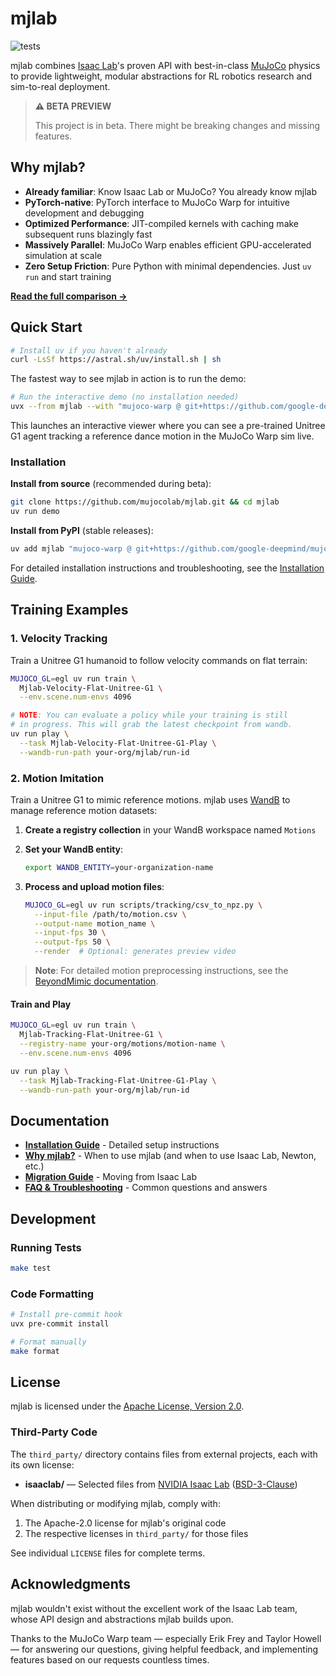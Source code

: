 # mjlab

<p align="left">
  <img alt="tests" src="https://github.com/mujocolab/mjlab/actions/workflows/ci.yml/badge.svg" />
</p>

mjlab combines [Isaac Lab](https://github.com/isaac-sim/IsaacLab)'s proven API with best-in-class [MuJoCo](https://github.com/google-deepmind/mujoco_warp) physics to provide lightweight, modular abstractions for RL robotics research and sim-to-real deployment.

> **⚠️ BETA PREVIEW**
>
> This project is in beta. There might be breaking changes and missing features.

## Why mjlab?

- **Already familiar**: Know Isaac Lab or MuJoCo? You already know mjlab
- **PyTorch-native**: PyTorch interface to MuJoCo Warp for intuitive development and debugging
- **Optimized Performance**: JIT-compiled kernels with caching make subsequent runs blazingly fast
- **Massively Parallel**: MuJoCo Warp enables efficient GPU-accelerated simulation at scale
- **Zero Setup Friction**: Pure Python with minimal dependencies. Just `uv run` and start training

**[Read the full comparison →](docs/motivation.md)**

## Quick Start

```bash
# Install uv if you haven't already
curl -LsSf https://astral.sh/uv/install.sh | sh
```

The fastest way to see mjlab in action is to run the demo:

```bash
# Run the interactive demo (no installation needed)
uvx --from mjlab --with "mujoco-warp @ git+https://github.com/google-deepmind/mujoco_warp@486642c3fa262a989b482e0e506716d5793d61a9" demo
```

This launches an interactive viewer where you can see a pre-trained Unitree G1 agent tracking a reference dance motion in the MuJoCo Warp sim live.

### Installation

**Install from source** (recommended during beta):

```bash
git clone https://github.com/mujocolab/mjlab.git && cd mjlab
uv run demo
```

**Install from PyPI** (stable releases):

```bash
uv add mjlab "mujoco-warp @ git+https://github.com/google-deepmind/mujoco_warp@486642c3fa262a989b482e0e506716d5793d61a9"
```

For detailed installation instructions and troubleshooting, see the [Installation Guide](docs/installation.md).

## Training Examples

### 1. Velocity Tracking

Train a Unitree G1 humanoid to follow velocity commands on flat terrain:

```bash
MUJOCO_GL=egl uv run train \
  Mjlab-Velocity-Flat-Unitree-G1 \
  --env.scene.num-envs 4096

# NOTE: You can evaluate a policy while your training is still
# in progress. This will grab the latest checkpoint from wandb.
uv run play \
  --task Mjlab-Velocity-Flat-Unitree-G1-Play \
  --wandb-run-path your-org/mjlab/run-id
```

### 2. Motion Imitation

Train a Unitree G1 to mimic reference motions. mjlab uses [WandB](https://wandb.ai) to manage reference motion datasets:

1. **Create a registry collection** in your WandB workspace named `Motions`

2. **Set your WandB entity**:
   ```bash
   export WANDB_ENTITY=your-organization-name
   ```

3. **Process and upload motion files**:
   ```bash
   MUJOCO_GL=egl uv run scripts/tracking/csv_to_npz.py \
     --input-file /path/to/motion.csv \
     --output-name motion_name \
     --input-fps 30 \
     --output-fps 50 \
     --render  # Optional: generates preview video
   ```

> **Note**: For detailed motion preprocessing instructions, see the [BeyondMimic documentation](https://github.com/HybridRobotics/whole_body_tracking/blob/main/README.md#motion-preprocessing--registry-setup).

#### Train and Play

```bash
MUJOCO_GL=egl uv run train \
  Mjlab-Tracking-Flat-Unitree-G1 \
  --registry-name your-org/motions/motion-name \
  --env.scene.num-envs 4096

uv run play \
  --task Mjlab-Tracking-Flat-Unitree-G1-Play \
  --wandb-run-path your-org/mjlab/run-id
```

## Documentation

- **[Installation Guide](docs/installation.md)** - Detailed setup instructions
- **[Why mjlab?](docs/motivation.md)** - When to use mjlab (and when to use Isaac Lab, Newton, etc.)
- **[Migration Guide](docs/migration.md)** - Moving from Isaac Lab
- **[FAQ & Troubleshooting](docs/faq.md)** - Common questions and answers

## Development

### Running Tests

```bash
make test
```

### Code Formatting

```bash
# Install pre-commit hook
uvx pre-commit install

# Format manually
make format
```

## License

mjlab is licensed under the [Apache License, Version 2.0](LICENSE).

### Third-Party Code

The `third_party/` directory contains files from external projects, each with its own license:

- **isaaclab/** — Selected files from [NVIDIA Isaac Lab](https://github.com/isaac-sim/IsaacLab) ([BSD-3-Clause](src/mjlab/third_party/isaaclab/LICENSE))

When distributing or modifying mjlab, comply with:
1. The Apache-2.0 license for mjlab's original code
2. The respective licenses in `third_party/` for those files

See individual `LICENSE` files for complete terms.

## Acknowledgments

mjlab wouldn't exist without the excellent work of the Isaac Lab team, whose API design and abstractions mjlab builds upon.

Thanks to the MuJoCo Warp team — especially Erik Frey and Taylor Howell — for answering our questions, giving helpful feedback, and implementing features based on our requests countless times.
